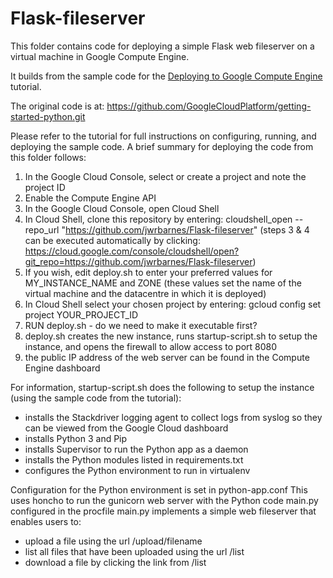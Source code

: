 # Flask-fileserver

 This folder contains code for deploying a simple Flask web fileserver on a virtual machine in
 Google Compute Engine.

 It builds from the sample code for the [Deploying to Google Compute Engine][tutorial-gce] tutorial. 
 
 The original code is at: https://github.com/GoogleCloudPlatform/getting-started-python.git

Please refer to the tutorial for full instructions on configuring, running,
and deploying the sample code. A brief summary for deploying the code from this folder follows:

1. In the Google Cloud Console, select or create a project and note the project ID
2. Enable the Compute Engine API
3. In the Google Cloud Console, open Cloud Shell
4. In Cloud Shell, clone this repository by entering: cloudshell_open --repo_url "https://github.com/jwrbarnes/Flask-fileserver"
   (steps 3 & 4 can be executed automatically by clicking: https://cloud.google.com/console/cloudshell/open?git_repo=https://github.com/jwrbarnes/Flask-fileserver)
5. If you wish, edit deploy.sh to enter your preferred values for MY_INSTANCE_NAME and ZONE
(these values set the name of the virtual machine and the datacentre in which it is deployed)
6. In Cloud Shell select your chosen project by entering: gcloud config set project YOUR_PROJECT_ID
7. RUN deploy.sh - do we need to make it executable first?
8. deploy.sh creates the new instance, runs startup-script.sh to setup the instance, and opens the firewall to allow access to port 8080
9. the public IP address of the web server can be found in the Compute Engine dashboard

For information, startup-script.sh does the following to setup the instance (using the sample code from the tutorial):
* installs the Stackdriver logging agent to collect logs from syslog so they can be viewed from the Google Cloud dashboard
* installs Python 3 and Pip
* installs Supervisor to run the Python app as a daemon
* installs the Python modules listed in requirements.txt
* configures the Python environment to run in virtualenv 

Configuration for the Python environment is set in python-app.conf
This uses honcho to run the gunicorn web server with the Python code main.py configured in the procfile
main.py implements a simple web fileserver that enables users to:
* upload a file using the url /upload/filename
* list all files that have been uploaded using the url /list
* download a file by clicking the link from /list



 [tutorial-gce]: https://cloud.google.com/python/tutorials/getting-started-on-compute-engine
